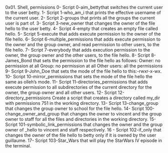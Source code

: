 0x01. Shell, permissions
0- Script 0-aim_bettythat switches the current user to the user betty.
1- Script 1-who_am_i that prints the effective username of the current user.
2- Script 2-groups that prints all the groups the current user is part of.
3- Script 3-new_owner that changes the owner of the file hello to the user betty.
4- Script 4-empty that creates an empty file called hello.
5- Script 5-execute that adds execute permission to the owner of the file hello.
6- Script 6-multiple_permissions that adds execute permission to the owner and the group owner, and read permission to other users, to the file hello.
7- Script 7-everybody that adds execution permission to the owner, the group owner and the other users, to the file hello.
8- Script 8-James_Bond  that sets the permission to the file hello as follows:
Owner: no permission at all
Group: no permission at all
Other users: all the permissions
9- Script 9-John_Doe that sets the mode of the file hello to this:-rwxr-x-wx.
10- Script 10-mirror_permissions that sets the mode of the file hello the same as olleh’s mode.
11- Script 11-directories_permissions that adds execute permission to all subdirectories of the current directory for the owner, the group owner and all other users.
12- Script 12-directory_permissions Create a script that creates a directory called my_dir with permissions 751 in the working directory.
13- Script 13-change_group that changes the group owner to school for the file hello.
14- Script 100-change_owner_and_group that changes the owner to vincent and the group owner to staff for all the files and directories in the working directory.
15- Script 101-symbolic_link_permissions that changes the owner and the group owner of _hello to vincent and staff respectively.
16 - Script 102-if_only that changes the owner of the file hello to betty only if it is owned by the user guillaume.
17- Script 103-Star_Wars that will play the StarWars IV episode in the terminal.
